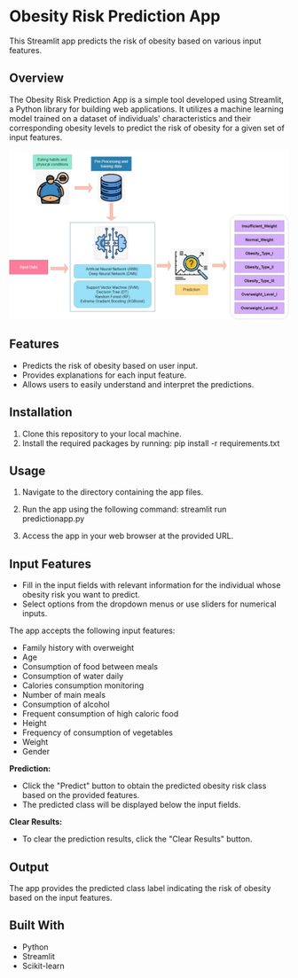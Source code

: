 # Obesity Risk Prediction App

This Streamlit app predicts the risk of obesity based on various input features.

## Overview

The Obesity Risk Prediction App is a simple tool developed using Streamlit, a Python library for building web applications. It utilizes a machine learning model trained on a dataset of individuals' characteristics and their corresponding obesity levels to predict the risk of obesity for a given set of input features.

![Obesity App Workflow](img/image.png)

## Features

- Predicts the risk of obesity based on user input.
- Provides explanations for each input feature.
- Allows users to easily understand and interpret the predictions.

## Installation

1. Clone this repository to your local machine.
2. Install the required packages by running:
    pip install -r requirements.txt

## Usage

1. Navigate to the directory containing the app files.
2. Run the app using the following command:
    streamlit run predictionapp.py

3. Access the app in your web browser at the provided URL.

## Input Features

- Fill in the input fields with relevant information for the individual whose obesity risk you want to predict.
- Select options from the dropdown menus or use sliders for numerical inputs.

The app accepts the following input features:

- Family history with overweight
- Age
- Consumption of food between meals
- Consumption of water daily
- Calories consumption monitoring
- Number of main meals
- Consumption of alcohol
- Frequent consumption of high caloric food
- Height
- Frequency of consumption of vegetables
- Weight
- Gender

**Prediction:**
- Click the "Predict" button to obtain the predicted obesity risk class based on the provided features.
- The predicted class will be displayed below the input fields.

**Clear Results:**
- To clear the prediction results, click the "Clear Results" button.

## Output

The app provides the predicted class label indicating the risk of obesity based on the input features.

## Built With

- Python
- Streamlit
- Scikit-learn
